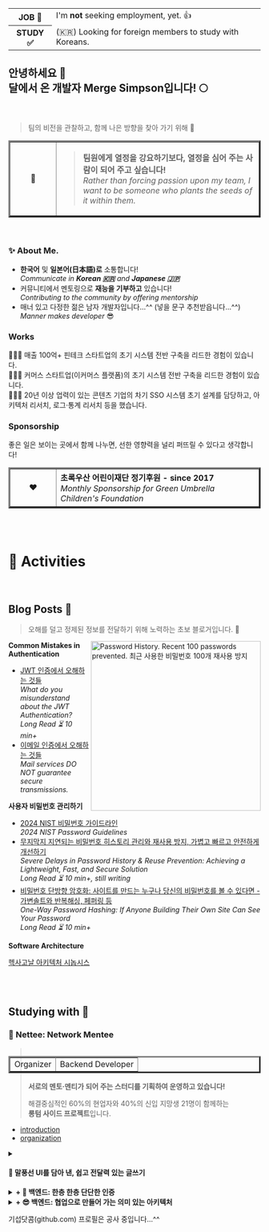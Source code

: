 <!-- HTML preferred -->

<table>
  <tr>
    <th>JOB 🚫</th>
    <td>I'm <b>not</b> seeking employment, yet. 👍</td>
  </tr>
  <tr></tr>
  <tr>
    <th>STUDY ✅</th>
    <td>(🇰🇷) Looking for foreign members to study with Koreans.</td>
  </tr>
</table>

## 안녕하세요 👋<br />달에서 온 개발자 Merge Simpson입니다! 🌕

<br />

> 팀의 비전을 관찰하고, 함께 나은 방향을 찾아 가기 위해 👀

<div width="1000px" align="left">
  <table border="3">
    <tr>
      <td width="75" align="center">🚀</td>
      <td height="75">
        <blockquote>
          <strong>팀원에게 열정을 강요하기보다, 열정을 심어 주는 사람이 되어 주고 싶습니다!<br /></strong>
          <em>Rather than forcing passion upon my team, I want to be someone who plants the seeds of it within them.</em>
        </blockquote>
      </td>
    </tr>
  </table>
</div>

<br />

### ✨ About Me.

- **한국어** 및 **일본어(日本語)로** 소통합니다!  
  _Communicate in **Korean 🇰🇷** and **Japanese 🇯🇵**_  
- 커뮤니티에서 멘토링으로 **재능을 기부하고** 있습니다!  
  _Contributing to the community by offering mentorship_  
- 매너 있고 다정한 젊은 남자 개발자입니다...^^ (넣을 문구 추천받읍니다...^^)  
  _Manner makes developer_ 😎  

### Works

🧑🏻‍💻 매출 100억+ 핀테크 스타트업의 초기 시스템 전반 구축을 리드한 경험이 있습니다.  
🧑🏻‍💻 커머스 스타트업(이커머스 플랫폼)의 초기 시스템 전반 구축을 리드한 경험이 있습니다.  
🧑🏻‍💻 20년 이상 업력이 있는 콘텐츠 기업의 차기 SSO 시스템 초기 설계를 담당하고, 아키텍처 리서치, 로그·통계 리서치 등을 했습니다.  

<!-- 바이올린소나타 님: 안 좋게 보이기보단, 조금 더 구체적으로 알고 싶다. -->

### Sponsorship

좋은 일은 보이는 곳에서 함께 나누면, 선한 영향력을 널리 퍼뜨릴 수 있다고 생각합니다!  

<table border="3">
  <tr height="75">
    <td width="75" align="center">❤️</td>
    <td>
        <strong>초록우산 어린이재단 정기후원 - since 2017<br /></strong>
        <em>Monthly Sponsorship for Green Umbrella Children's Foundation</em>
    </td>
  </tr>
</table>

<br />

<!--
**merge-simpson/merge-simpson** is a ✨ _special_ ✨ repository because its `README.md` (this file) appears on your GitHub profile.

Here are some ideas to get you started:

- 🔭 I’m currently working on ...
- 🌱 I’m currently learning ...
- 👯 I’m looking to collaborate on ...
- 🤔 I’m looking for help with ...
- 💬 Ask me about ...
- 📫 How to reach me: ...
- 😄 Pronouns: ...
- ⚡ Fun fact: ...
-->

<br />

# 🚀 Activities
<br />

## Blog Posts 💬

> 오해를 덜고 정제된 정보를 전달하기 위해 노력하는 초보 블로거입니다. 🌱

<a href="https://blog.letsdev.me/password-history-kor">
  <img width="339" align="right" alt="Password History. Recent 100 passwords prevented. 최근 사용한 비밀번호 100개 재사용 방지" src="https://github.com/user-attachments/assets/5801647d-e96d-42dc-af5d-acb4a886e74c" />
</a>

**Common Mistakes in Authentication**

- [JWT 인증에서 오해하는 것들](https://blog.letsdev.me/concept-jwt-authentication-1-kor)  
  _What do you misunderstand about the JWT Authentication?_  
  _Long Read ⏳ 10 min+_
- [이메일 인증에서 오해하는 것들](https://blog.letsdev.me/email-otp)  
  _Mail services DO NOT guarantee secure transmissions._  

**사용자 비밀번호 관리하기**

- [2024 NIST 비밀번호 가이드라인](https://blog.letsdev.me/nist-password-guidelines-2024-kor)  
  _2024 NIST Password Guidelines_
- [무지막지 지연되는 비밀번호 히스토리 관리와 재사용 방지, 가볍고 빠르고 안전하게 개선하기](https://blog.letsdev.me/password-history-kor)  
  _Severe Delays in Password History & Reuse Prevention: Achieving a Lightweight, Fast, and Secure Solution_  
  _Long Read ⏳ 10 min+, still writing_
- [비밀번호 단방향 암호화: 사이트를 만드는 누구나 당신의 비밀번호를 볼 수 있다면 - 가변솔트와 반복해싱, 페퍼링 등](https://blog.letsdev.me/password-encryption-concept-kor)  
  _One-Way Password Hashing: If Anyone Building Their Own Site Can See Your Password_  
  _Long Read ⏳ 10 min+_

**Software Architecture**

[헥사고날 아키텍처 시놉시스](https://blog.letsdev.me/hexagonal-architecture-synopsis-kor)

<!--
---
**Common Mistakes in Authentication**

- [What do you misunderstand about the JWT Authentication? (Kor)](https://blog.letsdev.me/concept-jwt-authentication-1-kor)  
  _Long Read ⏳ 10 min+_
- [Mail services DO NOT guarantee secure transmissions.](https://blog.letsdev.me/email-otp)  

**Managing User Passwords**

- [2024 NIST 비밀번호 가이드라인](https://blog.letsdev.me/nist-password-guidelines-2024-kor)
- [Severe Delays in Password History & Reuse Prevention: Achieving a Lightweight, Fast, and Secure Solution](https://blog.letsdev.me/password-history-kor)  
  _Long Read ⏳ 10 min+, still writing_
- [비밀번호 단방향 암호화: 사이트를 만드는 누구나 당신의 비밀번호를 볼 수 있다면 - 가변솔트와 반복해싱, 페퍼링 등](https://blog.letsdev.me/password-encryption-concept-kor)  

**Software Architecture**

[헥사고날 아키텍처 시놉시스](https://blog.letsdev.me/hexagonal-architecture-synopsis-kor)
-->
<br />
<br />

## Studying with 🔭

### 🌸 Nettee: Network Mentee

<table align="right" border="3"> <tr></tr>
  <tr>
    <td>Organizer</td>
    <td>Backend Developer</td>
  </tr>
</table>

> **서로의 멘토·멘티가 되어 주는 스터디를 기획하여 운영하고 있습니다!**  
> 
> 해결중심적인 60%의 현업자와 40%의 신입 지망생 21명이 함께하는  
> **롱텀 사이드 프로젝트**입니다.  

- [introduction](https://nettee.notion.site/introduction)
- [organization](https://github.com/nettee-space)

<details>
  <summary><h4>💬 말풍선 UI를 담아 낸, 쉽고 전달력 있는 글쓰기</h4></summary>

<a href="https://nettee.notion.site/introduction">
  <img width="340" alt="왜 안 뜨누" align="left" src="https://file.notion.so/f/f/f2636925-e81c-435b-900d-85ba6696597a/b84a6858-e2e1-4555-8c2a-37e4ccad815f/%E1%84%87%E1%85%A2%E1%86%A8%E1%84%8C%E1%85%A9%E1%86%BC%E1%84%8B%E1%85%AF%E1%86%AB%E1%84%8B%E1%85%B4-nettee-%E1%84%8E%E1%85%AE%E1%84%8E%E1%85%A5%E1%86%AB-q60.avif?table=block&id=18701973-b23a-8081-95a5-e5dcc9fbf3b6&spaceId=f2636925-e81c-435b-900d-85ba6696597a&expirationTimestamp=1738454400000&signature=LquqSpSw4fwKyTC2WSaywl0GqRWjtNhqpmheC0hRBOc" />
</a>

<table border="3">
  <tr>
    <td width="470">
      <div>
        <strong>💭 Blog = Web + Log, 그 다음 세대</strong>
        <p><blockquote>일상의 조각 모음과 전문적인 정보 공유까지.<br />블로그는 어원인 Web + Log, 그 이상의 정보 공유로 사용되어 왔습니다.</blockquote></p>
        <p><strong>🤔 하지만 전달력 있는 글을 쓰는 것은 어려운 일인데요.</strong></p>
        <span>우리 "Nettee"는 누구나 더 쉽고 정확하게 정보를 전달할 수 있는 구조를 생각했습니다!</span>
      </div>
    </td>
  </tr>
</table>

<table border="3">
  <tr>
    <td width="470">
      <div>
        <strong>✏️ 쉽게 시작하는 좋은 습관</strong>
        <p><blockquote>꾸준한 글쓰기는 쉬운 글쓰기에서 시작됩니다.</blockquote></p>
        <i>"오늘도 많은 사람들이 글쓰기를 결심하지만, 막상 마침표를 찍기도 전에 포기하고 맙니다."</i>
        <br />
        <i>"답답한 줄글은 이제 그만! 글쓰기는 쉬워야 합니다."</i>
      </div>
    </td>
  </tr>
  <tr border="3"><td border="3"> Nettee는 이런 분들을 위해 채팅형 UI를 포함해, 쉽고 자연스러운 글쓰기를 지원합니다!</td></tr>
  <tr>
    <td>
      <div>
        <p>Nettee가 만드는 블로그에서, 말풍선 UI를 통해 기존의 줄글 형식에서 벗어나 양방향 소통형 글쓰기를 경험할 수 있습니다.</p>
        <p><strong>결국, 더 짧은 시간에 생동감 있는 글을 작성할 수 있습니다!</strong></p>
      </div>
    </td>
  </tr>
</table>

See: https://nettee.notion.site/introduction

✅ **빠르고 안전한 Draft 설계하기**
✅ **작성자가 참여하는 이미지 최적화**
✅ **한층 한층 단단한 인증**
✅ **프론트엔드와 협업하는 빠른 업데이트, 빠른 조회**
✅ **지속 가능한 협업을 지향하기**
✅ **실력차가 있더라도 서로 탓하기보다 부족한 부분을 채워 줄 수 있는 환경을 제공하고 싶습니다!**

---

</details>

<!--

<details>
  <summary><h4>🤔 어떤 문제를 해결할까요?</h4></summary>

우리의 가치를 드러내는 게 진짜 목적이에요!  
만드는 데 급급하기보다, 우리가 성장하고 그 결과를 보여 주어야 합니다!  

---

**🌱 함께하는 목적을 잃지 않기**

<table>
  <tr>
    <td>
      <span>Nettee의 취지는 크로스 멘토링입니다!</span><br />
      <strong><em>실력차가 있더라도 서로 탓하기보다 부족한 부분을 채워 줄 수 있는 환경을 제공하고 싶습니다.</em></strong>
    </td>
  </tr>
</table>

- **참여하고 싶은 파트를 자유롭게 선택합니다!**  
  > 한 분야의 **스페셜리스트로** 성장하면서 **제너럴리스트로** 성장할 수 있게, 내가 참여할 파트를 스스로 선택해 기여합니다.  
- **롱텀 프로젝트! 원하는 기간(파트)을 약속하고 참여할 수 있습니다.**  
  > 지속적으로 발전 가능한 프로젝트를 추구합니다. 기능 개발과 더불어, 운영 과정에서 발생하는 이슈들을 경험하고 능동적으로 문제 해결에 참여할 수 있습니다.  
- **서로의 작업 속도에 눈치를 주면 안 됩니다!**  
  > 적극적으로 기여하는 만큼 나의 성장으로 이어집니다! 따라서 타인에게 눈치를 주지 않아도 되는 구조입니다.  
- **베스트 프랙티스보다 베스트 팀워크를 지향합니다!**  
  > 나은 기술에 대한 논의가, 스터디 동료에게 상처를 주어도 될 만큼 가치 있는 건 아니라고 생각합니다! 😘

</details>
-->
<details>
  <summary><strong>+ 🔑 백엔드: 한층 한층 단단한 인증</strong></summary><br />

- 당신이 알고 있는 JWT, OAuth! 정말 오해는 없는 걸까요? 취약성을 진단하며, 안전성을 강화합니다.  
- 무지막지 지연되는 비밀번호 히스토리와 비밀번호 재사용 방지! 가볍고 빠르게 개선해 봅니다.  
- 최신화된 비밀번호 정책으로, 사용자들의 습관을 반영해서 암호의 안전성을 추구합니다!  
- OTP를 SMS나 이메일로 전달할 때, 경유하는 모든 서비스와 모든 통신 구간을 신뢰할 수 있을까요?  
  통신 구간을 신뢰하지 않아도, 사용자는 신뢰할 수 있도록 설계를 보강합니다.  
- 그리고 이런 논의가 가능하도록 배경 지식을 공유하고, 모두와 리서치하고 논의하며 탄탄히 해 봅니다!  
  
</details>

<details>
  <summary><strong>+ 😎 백엔드: 협업으로 만들어 가는 의미 있는 아키텍처</strong></summary><br />

백엔드 팀은 헥사고날 아키텍처와 멀티모듈 프로젝트를 담아, 세 단계의 레포지터리를 기존 멤버 및 미래의 멤버에게 소개합니다.  
엇, '오버스펙'으로 보이는 것들이 있나요?  

- 경험자의 노하우와 참신한 모두의 아이디어를 모아서, 지속 가능한 멀티모듈 프로젝트가 뭔지 보여 드릴게요.
- 새 기술의 도입이 기존 소스 코드에 영향을 주지 않도록 설계해서, 탄력적으로 참여하는 협업 구조에 맞춥니다!
- 우리는 탐구적인 스터디예요. 따라하기 바쁘기보다, 나아갈 수 있도록 개선책을 찾는 것을 좋아합니다!

<!--
- 모방하는 데 그치지 않고 작업 편의를 갖추는 전략을 갖고 있습니다!
-->

**_"🤔 It makes sence to me!"_**

그래서 저희는 배경지식의 차이를 좁히고 단계적으로 적응할 수 있는 레포지터리를 준비하고 있습니다.

1. Layered Architecture (Simple CRUD)  
> 기본 CRUD 적응이면서도, 의외로 현업자에게도 낯설지 모르는 몇 가지 작업 방식에 초점을 둡니다.
> 이 단계에서는 복잡한 설계나 복잡한 코드의 많은 부분을 생략하고, 오로지 구조 이해를 돕는 데 집중합니다.

2. Hexagonal Architecture (Team works)
> 각 계층의 역할에 대한 이해와 오해! 그중 핵심적인 부분을 공유하며 서로의 생각을 진단합니다.

3. Multimodule Project with Hexagonal Architecture (Team works)
> 본격적인 협업 코드 스타일을 담아 내는 프로젝트입니다! 과연 이전 헥사고날 아키텍처의 원형을 유지할까요? 😉  
  
</details>

<!--

<details>
  <summary><h3>협업으로 만들어 가는 단계적인 아키텍처 리서치 레포지터리</h3></summary>

다음처럼 세 단계 레포지터리를 ... 리서치

1. Layered Architecture (Simple CRUD)
2. Hexagonal Architecture (Team works)
3. Multimodule Project with Hexagonal Architecture (Team works)

주요 이슈

- [이슈: Domain BoardStatus와 JPA Entity BoardStatus를 서로 나누어야 합니까?](https://github.com/nettee-space/backend-sample-hexagonal-simple-crud/issues/22#issuecomment-2582121840)
  
</details>
-->

기섭닷콤(github.com) 프로필은 공사 중입니다...^^
